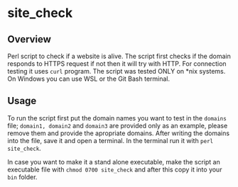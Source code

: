 # site_check

## Overview
Perl script to check if a website is alive. The script first checks if the domain responds to HTTPS request
if not then it will try with HTTP. For connection testing it uses `curl` program.
The script was tested ONLY on *nix systems. On Windows you can use WSL or the Git Bash terminal.

## Usage
To run the script first put the domain names you want to test in the `domains` file; `domain1, domain2` and
`domain3` are provided only as an example, please remove them and provide the apropriate domains.
After writing the domains into the file, save it and open a terminal. In the terminal run it with `perl site_check`.

In case you want to make it a stand alone executable, make the script an executable file with `chmod 0700 site_check` 
and after this copy it into your `bin` folder.
